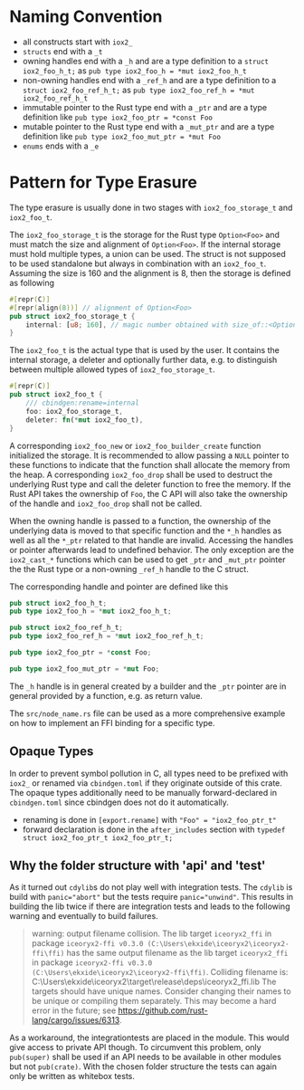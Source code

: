 # Naming Convention

- all constructs start with `iox2_`
- `structs` end with a `_t`
- owning handles end with a `_h` and are a type definition to a `struct iox2_foo_h_t;` as `pub type iox2_foo_h = *mut iox2_foo_h_t`
- non-owning handles end with a `_ref_h` and are a type definition to a `struct iox2_foo_ref_h_t;` as `pub type iox2_foo_ref_h = *mut iox2_foo_ref_h_t`
- immutable pointer to the Rust type end with a `_ptr` and are a type definition like `pub type iox2_foo_ptr = *const Foo`
- mutable pointer to the Rust type end with a `_mut_ptr` and are a type definition like `pub type iox2_foo_mut_ptr = *mut Foo`
- `enums` ends with a `_e`

# Pattern for Type Erasure

The type erasure is usually done in two stages with `iox2_foo_storage_t` and `iox2_foo_t`.

The `iox2_foo_storage_t` is the storage for the Rust type `Option<Foo>` and must match the size and alignment of `Option<Foo>`.
If the internal storage must hold multiple types, a union can be used.
The struct is not supposed to be used standalone but always in combination with an `iox2_foo_t`.
Assuming the size is 160 and the alignment is 8, then the storage is defined as following
```rs
#[repr(C)]
#[repr(align(8))] // alignment of Option<Foo>
pub struct iox2_foo_storage_t {
    internal: [u8; 160], // magic number obtained with size_of::<Option<Foo>>()
}
```

The `iox2_foo_t` is the actual type that is used by the user. It contains the internal storage, a deleter and
optionally further data, e.g. to distinguish between multiple allowed types of `iox2_foo_storage_t`.
```rs
#[repr(C)]
pub struct iox2_foo_t {
    /// cbindgen:rename=internal
    foo: iox2_foo_storage_t,
    deleter: fn(*mut iox2_foo_t),
}
```

A corresponding `iox2_foo_new` or `iox2_foo_builder_create` function initialized the storage. It is recommended to allow
passing a `NULL` pointer to these functions to indicate that the function shall allocate the memory from the heap. A
corresponding `iox2_foo_drop` shall be used to destruct the underlying Rust type and call the deleter function to free the memory.
If the Rust API takes the ownership of `Foo`, the C API will also take the ownership of the handle and `iox2_foo_drop` shall not be
called.

When the owning handle is passed to a function, the ownership of the underlying data is moved to that specific function and the `*_h` handles
as well as all the `*_ptr` related to that handle are invalid. Accessing the handles or pointer afterwards lead to undefined behavior.
The only exception are the `iox2_cast_*` functions which can be used to get `_ptr` and `_mut_ptr` pointer the the Rust type or a non-owning `_ref_h` handle to the C struct.

The corresponding handle and pointer are defined like this
```rs
pub struct iox2_foo_h_t;
pub type iox2_foo_h = *mut iox2_foo_h_t;

pub struct iox2_foo_ref_h_t;
pub type iox2_foo_ref_h = *mut iox2_foo_ref_h_t;

pub type iox2_foo_ptr = *const Foo;

pub type iox2_foo_mut_ptr = *mut Foo;
```

The `_h` handle is in general created by a builder and the `_ptr` pointer are in general provided by a function, e.g. as return value.

The `src/node_name.rs` file can be used as a more comprehensive example on how to implement an FFI binding for a specific type.

## Opaque Types

In order to prevent symbol pollution in C, all types need to be prefixed with `iox2_` or renamed via `cbindgen.toml` if they originate
outside of this crate. The opaque types additionally need to be manually forward-declared in `cbindgen.toml` since cbindgen does not do it automatically.

- renaming is done in `[export.rename]` with `"Foo" = "iox2_foo_ptr_t"`
- forward declaration is done in the `after_includes` section with `typedef struct iox2_foo_ptr_t iox2_foo_ptr_t;`

## Why the folder structure with 'api' and 'test'

As it turned out `cdylib`s do not play well with integration tests. The `cdylib` is build
with `panic="abort"` but the tests require `panic="unwind"`. This results in building the lib
twice if there are integration tests and leads to the following warning and eventually to build failures.

> warning: output filename collision.
> The lib target `iceoryx2_ffi` in package `iceoryx2-ffi v0.3.0 (C:\Users\ekxide\iceoryx2\iceoryx2-ffi\ffi)`
> has the same output filename as the lib target `iceoryx2_ffi` in package
> `iceoryx2-ffi v0.3.0 (C:\Users\ekxide\iceoryx2\iceoryx2-ffi\ffi)`.
> Colliding filename is: C:\Users\ekxide\iceoryx2\target\release\deps\iceoryx2_ffi.lib
> The targets should have unique names.
> Consider changing their names to be unique or compiling them separately.
> This may become a hard error in the future; see <https://github.com/rust-lang/cargo/issues/6313>.

As a workaround, the integrationtests are placed in the module. This would give access to private API though. To circumvent this problem,
only `pub(super)` shall be used if an API needs to be available in other modules but not `pub(crate)`. With the chosen folder
structure the tests can again only be written as whitebox tests.
